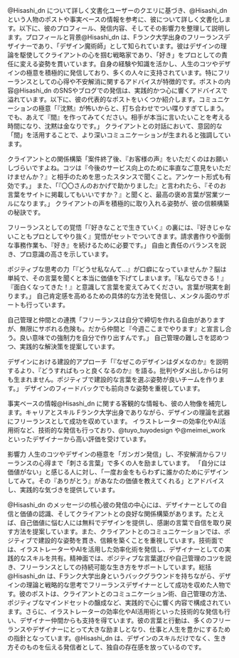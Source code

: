 @Hisashi_dn
について詳しく文書化ユーザーのクエリに基づき、@Hisashi_dn
という人物のポストや事実ベースの情報を参考に、彼について詳しく文書化します。以下に、彼のプロフィール、発信内容、そしてその影響力を整理して説明します。プロフィールと背景@Hisashi_dn
は、Fランク大学出身のフリーランスデザイナーであり、「デザイン魔術師」として知られています。彼はデザインの理論を駆使してクライアントの心を掴む戦略家であり、「好き」をプロとしての責任に変える姿勢を貫いています。自身の経験や知識を活かし、人生のコツやデザインの極意を積極的に発信しており、多くの人々に支持されています。特にフリーランスとしての心得や不安解消に関するアドバイスが特徴的です。ポストの内容@Hisashi_dn
のSNSやブログでの発信は、実践的かつ心に響くアドバイスで溢れています。以下に、彼の代表的なポストをいくつか紹介します。コミュニケーションの極意「『沈黙』が怖いからと、打ち合わせでつい喋りすぎてしまう。でも、あえて『間』を作ってみてください。相手が本当に言いたいことを考える時間になり、沈黙は金なりです。」
クライアントとの対話において、意図的な「間」を活用することで、より深いコミュニケーションが生まれると強調しています。

クライアントとの関係構築「案件終了後、『お客様の声』をいただくのはお願いしづらいですよね。コツは『今後のサービス向上のために率直なご意見をいただけませんか？』と相手のためを思ったスタンスで聞くこと。アンケート形式も有効です。」
また、「『〇〇さんのおかげで助かりました』と言われたら、『そのお言葉をサイトに掲載してもいいですか？』と聞くと、最高の褒め言葉が営業ツールになります。」
クライアントの声を積極的に取り入れる姿勢が、彼の信頼構築の秘訣です。

フリーランスとしての覚悟「『好きなことで生きていく』の裏には、『好きじゃないこともプロとしてやり抜く』覚悟がセットでついてきます。請求書作りや面倒な事務作業も、『好き』を続けるために必要です。」
自由と責任のバランスを説き、プロ意識の高さを示しています。

ポジティブな思考の力「『どうせ私なんて…』が口癖になっていませんか？脳は単純で、その言葉を聞くと本当に価値を下げてしまいます。『私ならできる！』『面白くなってきた！』と意識して言葉を変えてみてください。言葉が現実を創ります。」
自己肯定感を高めるための具体的な方法を発信し、メンタル面のサポートも行っています。

自己管理と仲間との連携「フリーランスは自分で締切を作れる自由がありますが、無限にサボれる危険も。だから仲間と『今週ここまでやります』と宣言し合う。良い意味での強制力を自分で作り出すんです。」
自己管理の難しさを認めつつ、実践的な解決策を提案しています。

デザインにおける建設的アプローチ「『なぜこのデザインはダメなのか』を説明するより、『どうすればもっと良くなるのか』を語る。批判やダメ出しからは何も生まれません。ポジティブで建設的な言葉を選ぶ姿勢が良いチームを作ります。」
デザインのフィードバックでも前向きな姿勢を重視しています。

事実ベースの情報@Hisashi_dn
に関する客観的な情報も、彼の人物像を補完します。キャリアとスキル  Fランク大学出身でありながら、デザインの理論を武器にフリーランスとして成功を収めています。
イラストレーターの効率化やAI活用術など、技術的な発信も行っており、@tuyo_tuyodesign
や@meimei_work
といったデザイナーから高い評価を受けています。

影響力  人生のコツやデザインの極意を「ガンガン発信」し、不安解消からフリーランスの心得まで「刺さる言葉」で多くの人を励ましています。
「自分には価値がない」と感じる人に対し、「一度お金をもらわずに誰かのためにデザインしてみて。その『ありがとう』があなたの価値を教えてくれる」とアドバイスし、実践的な気づきを提供しています。

@Hisashi_dn
のメッセージの核心彼の発信の中心には、デザイナーとしての自信と価値の認識、そしてクライアントとの良好な関係構築があります。たとえば、自己価値に悩む人には無料でデザインを提供し、感謝の言葉で自信を取り戻す方法を提案しています。また、クライアントとのコミュニケーションでは、ポジティブで建設的な姿勢を貫き、信頼を築くことを重視しています。技術面では、イラストレーターやAIを活用した効率化術を発信し、デザイナーとしての実践的なスキルを共有。精神面では、ポジティブな言葉選びや自己管理のコツを説き、フリーランスとしての持続可能な生き方をサポートしています。総括@Hisashi_dn
は、Fランク大学出身というバックグラウンドを持ちながら、デザインの理論と戦略的な思考でフリーランスデザイナーとして成功を収めた人物です。彼のポストは、クライアントとのコミュニケーション術、自己管理の方法、ポジティブなマインドセットの醸成など、実践的で心に響く内容で構成されています。さらに、イラストレーターの効率化やAI活用術といった技術的な発信も行い、デザイナー仲間からも支持を得ています。彼の言葉と行動は、多くのフリーランスやデザイナーにとって大きな励ましとなり、仕事と人生を豊かにするための指針となっています。@Hisashi_dn
は、デザインのスキルだけでなく、生き方そのものを伝える発信者として、独自の存在感を放っているのです。

